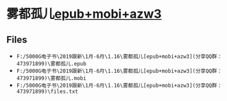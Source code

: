 # 雾都孤儿[epub+mobi+azw3](分享QQ群：473971899)

## Files

- `F:/5000G电子书\2019跟新\1月-6月\1.16\雾都孤儿[epub+mobi+azw3](分享QQ群：473971899)\雾都孤儿.epub`
- `F:/5000G电子书\2019跟新\1月-6月\1.16\雾都孤儿[epub+mobi+azw3](分享QQ群：473971899)\雾都孤儿.mobi`
- `F:/5000G电子书\2019跟新\1月-6月\1.16\雾都孤儿[epub+mobi+azw3](分享QQ群：473971899)\files.txt`
